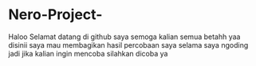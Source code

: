 # Nero-Project-
Haloo Selamat datang di github saya semoga kalian semua betahh yaa disinii saya mau membagikan hasil percobaan saya selama saya ngoding jadi jika kalian ingin mencoba silahkan dicoba ya
